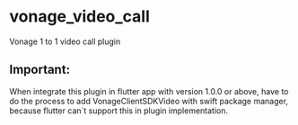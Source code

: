 # vonage_video_call
Vonage 1 to 1 video call plugin

## Important:
When integrate this plugin in flutter app with version 1.0.0 or above, have to do the process to add VonageClientSDKVideo with swift package manager, because flutter can`t support this in plugin implementation.

